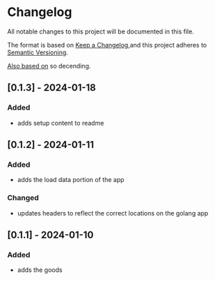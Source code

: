# Changelog
All notable changes to this project will be documented in this file.

The format is based on [Keep a Changelog](https://keepachangelog.com/en/1.0.0/),and this project adheres to [Semantic Versioning](https://semver.org/spec/v2.0.0.html).

[Also based on](https://github.com/conventional-changelog/standard-version/blob/master/CHANGELOG.md) so decending.

## [0.1.3] - 2024-01-18
### Added
- adds setup content to readme

## [0.1.2] - 2024-01-11
### Added
- adds the load data portion of the app

### Changed
- updates headers to reflect the correct locations on the golang app

## [0.1.1] - 2024-01-10
### Added
- adds the goods